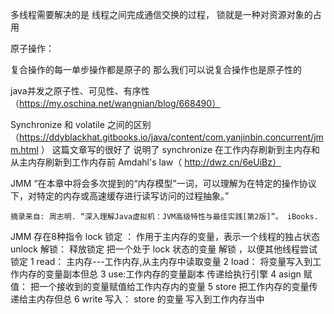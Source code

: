 多线程需要解决的是 线程之间完成通信交换的过程， 锁就是一种对资源对象的占用

原子操作： 

复合操作的每一单步操作都是原子的 那么我们可以说复合操作也是原子性的


java并发之原子性、可见性、有序性（https://my.oschina.net/wangnian/blog/668490）



Synchronize 和 volatile 之间的区别 （https://ddyblackhat.gitbooks.io/java/content/com.yanjinbin.concurrent/jmm.html ） 
这篇文章写的很好了 
说明了 synchronize 在工作内存刷新到主内存和从主内存刷新到工作内存前
Amdahl's  law（ http://dwz.cn/6eUiBz）

JMM “在本章中将会多次提到的“内存模型”一词，可以理解为在特定的操作协议下，对特定的内存或高速缓存进行读写访问的过程抽象。”
    
    摘录来自: 周志明. “深入理解Java虚拟机：JVM高级特性与最佳实践[第2版]”。 iBooks. 
    
    
JMM 存在8种指令
lock 锁定 ： 作用于主内存的变量，表示一个线程的独占状态
unlock 解锁： 释放锁定 把一个处于 lock 状态的变量 解锁 ，以便其他线程尝试锁定 
1  read： 主内存---工作内存,从主内存中读取变量  2 load： 将变量写入到工作内存的变量副本但总 3 use:工作内存的变量副本 传递给执行引擎 4 asign 赋值： 把一个接收到的变量赋值给工作内存内的变量 5 store 把工作内存的变量传递给主内存但总 6 write 写入：  store 的变量 写入到工作内存当中 
